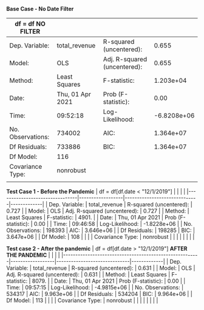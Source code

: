 **Base Case - No Date Filter**

| df = df **NO FILTER** |                  |                              |             |
|-----------------------|------------------|------------------------------|-------------|
| Dep. Variable:        | total_revenue    | R-squared (uncentered):      | 0.655       |
| Model:                | OLS              | Adj. R-squared (uncentered): | 0.655       |
| Method:               | Least Squares    | F-statistic:                 | 1.203e+04   |
| Date:                 | Thu, 01 Apr 2021 | Prob (F-statistic):          | 0.00        |
| Time:                 | 09:52:18         | Log-Likelihood:              | -6.8208e+06 |
| No. Observations:     | 734002           | AIC:                         | 1.364e+07   |
| Df Residuals:         | 733886           | BIC:                         | 1.364e+07   |
| Df Model:             | 116              |                              |             |
| Covariance Type:      | nonrobust        |                              |             |
|                       |                  |                              |             |


**Test Case 1 - Before the Pandemic**
| df = df[df.date < "12/1/2019"] |                  |                              |             |
|--------------------------------|------------------|------------------------------|-------------|
| Dep. Variable:                 | total_revenue    | R-squared (uncentered):      | 0.727       |
| Model:                         | OLS              | Adj. R-squared (uncentered): | 0.727       |
| Method:                        | Least Squares    | F-statistic:                 | 4901.       |
| Date:                          | Thu, 01 Apr 2021 | Prob (F-statistic):          | 0.00        |
| Time:                          | 09:46:58         | Log-Likelihood:              | -1.8228e+06 |
| No. Observations:              | 198393           | AIC:                         | 3.646e+06   |
| Df Residuals:                  | 198285           | BIC:                         | 3.647e+06   |
| Df Model:                      | 108              |                              |             |
| Covariance Type:               | nonrobust        |                              |             |
|                                |                  |                              |             |

**Test case 2 - After the pandemic**
| df = df[df.date >  "12/1/2019"] **AFTER THE PANDEMIC** |                  |                              |             |
|--------------------------------------------------------|------------------|------------------------------|-------------|
| Dep. Variable:                                         | total_revenue    | R-squared (uncentered):      | 0.631       |
| Model:                                                 | OLS              | Adj. R-squared (uncentered): | 0.631       |
| Method:                                                | Least Squares    | F-statistic:                 | 8079.       |
| Date:                                                  | Thu, 01 Apr 2021 | Prob (F-statistic):          | 0.00        |
| Time:                                                  | 09:57:15         | Log-Likelihood:              | -4.9815e+06 |
| No. Observations:                                      | 534317           | AIC:                         | 9.963e+06   |
| Df Residuals:                                          | 534204           | BIC:                         | 9.964e+06   |
| Df Model:                                              | 113              |                              |             |
| Covariance Type:                                       | nonrobust        |                              |             |
|                                                        |                  |                              |             |